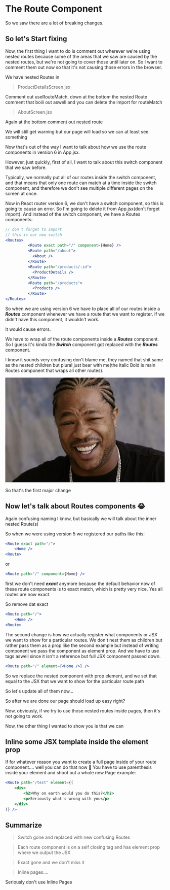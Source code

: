 # The Route Component

So we saw there are a lot of breaking changes.

## So let's Start fixing

Now, the first thing I want to do is comment out wherever we're using nested routes because some of the areas that we saw are caused by the nested routes, but we're not going to cover those until later on. So I want to comment them out now so that it's not causing those errors in the browser.

We have nested Routes in

> ProductDetailsScreen.jsx

Comment out useRouteMatch, down at the bottom the nested Route comment that boiii out aswell and you can delete the import for routeMatch

> AboutScreen.jsx

Again at the bottom comment out nested route

We will still get warning but our page will load so we can at least see something

Now that's out of the way I want to talk about how we use the route components in version 6 in App.jsx.

However, just quickly, first of all, I want to talk about this switch component that we saw before.

Typically, we normally put all of our routes inside the switch component, and that means that only one route can match at a time inside the switch component, and therefore we don't see multiple different pages on the screen at once.

Now in React router version 6, we don't have a switch component, so this is going to cause an error. So I'm going to delete it from App.jsx(don't forget import). And instead of the switch component, we have a Routes components:

```jsx
// don't forget to import
// this is our new switch
<Routes>
          <Route exact path="/" component={Home} />
          <Route path="/about">
            <About />
          </Route>
          <Route path="/products/:id">
            <ProductDetails />
          </Route>
          <Route path="/products">
            <Products />
          </Route>
</Routes>
```

So when we are using version 6 we have to place all of our routes inside a **_Routes_** component whenever we have a route that we want to register. If we didn't have this component, it wouldn't work.

It would cause errors.

We have to wrap all of the route components inside a **_Routes_** component. So I guess it's kinda the **_Switch_** component got replaced with the **_Routes_** component.

I know it sounds very confusing don't blame me, they named that shit same as the nested children but plural just bear with me(the italic Bold is main Routes component that wraps all other routes).

![heard you like routes](./images/you-like-routes.png)

So that's the first major change

## Now let's talk about Routes components 😂
Again confusing naming I know, but basically we will talk about the inner nested Route(s)

So when we were using version 5 we registered our paths like this:

```jsx
<Route exact path="/">
    <Home />
<Route>
```
or
```jsx
<Route path="/" component={Home} />
```


first we don't need _**exact**_ anymore because the default behavior now of these route components is to exact match, which is pretty very nice. Yes all routes are now exact.

So remove dat exact
```jsx
<Route path="/">
    <Home />
<Route>
```
The second change is how we actually register what components or JSX we want to show for a particular routes. We don't nest them as children but rather pass them as a prop like the second example but instead of writing component we pass the component as element prop. And we have to use tags aswell since it isn't a reference but full JSX component passed down.

```jsx
<Route path="/" element={<Home />} />
```

So we replace the nested component with prop element, and we set that equal to the JSX that we want to show for the particular route path

So let's update all of them now...

So after we are done our page should load up easy right?

Now, obviously, if we try to use those nested routes inside pages, then it's not going to work.

Now, the other thing I wanted to show you is that we can 
## Inline some JSX template inside the element prop

If for whatever reason you want to create a full page inside of your route component.... well you can do that now 🤔
You have to use parenthesis inside your element and shoot out a whole new Page
example:

```jsx
<Route path="/test" element={(
    <div>
        <h2>Why on earth would you do this?</h2>
        <p>Seriously what's wrong with you</p>
    </div>
)} />
```

## Summarize

> Switch gone and replaced with new confusing Routes

> Each route component is on a self closing tag and has element prop where we output the JSX

> Exact gone and we don't miss it

> Inline pages....

Seriously don't use Inline Pages